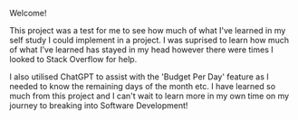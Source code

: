 Welcome!

This project was a test for me to see how much of what I've learned in my self study I could implement in a project. I was suprised to learn how much of what I've learned has stayed in my head however there were times I looked to Stack Overflow for help.

I also utilised ChatGPT to assist with the 'Budget Per Day' feature as I needed to know the remaining days of the month etc. I have learned so much from this project and I can't wait to learn more in my own time on my journey to breaking into Software Development!
